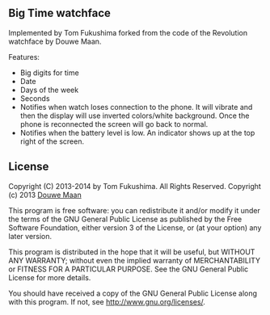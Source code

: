 ## Big Time watchface


Implemented by Tom Fukushima forked from the code of the Revolution watchface by Douwe Maan.

Features:
* Big digits for time
* Date
* Days of the week
* Seconds
* Notifies when watch loses connection to the phone. It will vibrate and then the display will use inverted colors/white background. Once the phone is reconnected the screen will go back to normal.
* Notifies when the battery level is low. An indicator shows up at the top right of the screen.


## License
Copyright (C) 2013-2014 by Tom Fukushima. All Rights Reserved.
Copyright (c) 2013 [Douwe Maan](http://www.douwemaan.com/)

This program is free software: you can redistribute it and/or modify
it under the terms of the GNU General Public License as published by
the Free Software Foundation, either version 3 of the License, or
(at your option) any later version.

This program is distributed in the hope that it will be useful,
but WITHOUT ANY WARRANTY; without even the implied warranty of
MERCHANTABILITY or FITNESS FOR A PARTICULAR PURPOSE.  See the
GNU General Public License for more details.

You should have received a copy of the GNU General Public License
along with this program.  If not, see <http://www.gnu.org/licenses/>.
